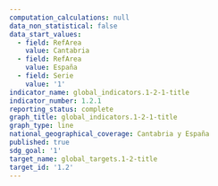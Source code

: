 ```yaml
---
computation_calculations: null
data_non_statistical: false
data_start_values:
  - field: RefArea
    value: Cantabria
  - field: RefArea
    value: España
  - field: Serie
    value: '1'
indicator_name: global_indicators.1-2-1-title
indicator_number: 1.2.1
reporting_status: complete
graph_title: global_indicators.1-2-1-title
graph_type: line
national_geographical_coverage: Cantabria y España
published: true
sdg_goal: '1'
target_name: global_targets.1-2-title
target_id: '1.2'
---
```

